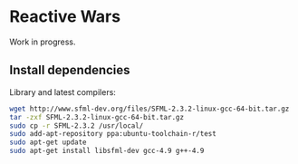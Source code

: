 # Reactive Wars

Work in progress.

## Install dependencies

Library and latest compilers:

```bash
wget http://www.sfml-dev.org/files/SFML-2.3.2-linux-gcc-64-bit.tar.gz
tar -zxf SFML-2.3.2-linux-gcc-64-bit.tar.gz
sudo cp -r SFML-2.3.2 /usr/local/
sudo add-apt-repository ppa:ubuntu-toolchain-r/test
sudo apt-get update
sudo apt-get install libsfml-dev gcc-4.9 g++-4.9
```
